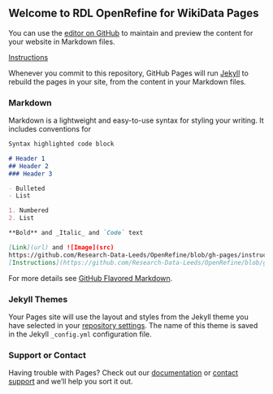 ## Welcome to RDL OpenRefine for WikiData Pages

You can use the [editor on GitHub](https://github.com/Research-Data-Leeds/OpenRefine/edit/gh-pages/index.md) to maintain and preview the content for your website in Markdown files.

[Instructions](https://research-data-leeds.github.io/OpenRefine/Background.html)

Whenever you commit to this repository, GitHub Pages will run [Jekyll](https://jekyllrb.com/) to rebuild the pages in your site, from the content in your Markdown files.

### Markdown

Markdown is a lightweight and easy-to-use syntax for styling your writing. It includes conventions for

```markdown
Syntax highlighted code block

# Header 1
## Header 2
### Header 3

- Bulleted
- List

1. Numbered
2. List

**Bold** and _Italic_ and `Code` text

[Link](url) and ![Image](src)
https://github.com/Research-Data-Leeds/OpenRefine/blob/gh-pages/instructions.txt
[Instructions](https://github.com/Research-Data-Leeds/OpenRefine/blob/gh-pages/instructions.txt) and ![Image](src)
```

For more details see [GitHub Flavored Markdown](https://guides.github.com/features/mastering-markdown/).

### Jekyll Themes

Your Pages site will use the layout and styles from the Jekyll theme you have selected in your [repository settings](https://github.com/Research-Data-Leeds/OpenRefine/settings). The name of this theme is saved in the Jekyll `_config.yml` configuration file.

### Support or Contact

Having trouble with Pages? Check out our [documentation](https://docs.github.com/categories/github-pages-basics/) or [contact support](https://github.com/contact) and we’ll help you sort it out.
